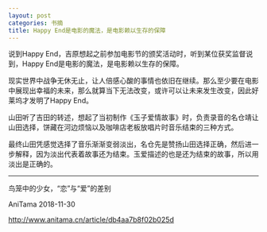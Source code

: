 ```yaml
---
layout: post
categories: 书摘
title: Happy End是电影的魔法，是电影赖以生存的保障
---
```


说到Happy End，吉原想起之前参加电影节的颁奖活动时，听到某位获奖监督说到，Happy End是电影的魔法，是电影赖以生存的保障。

现实世界中战争无休无止，让人倍感心酸的事情也依旧在继续。那么至少要在电影中展现出幸福的未来，那么就算当下无法改变，或许可以让未来发生改变，因此好莱坞才发明了Happy End。

山田听了吉田的转述，想起了当初制作《玉子爱情故事》时，负责录音的名仓靖让山田选择，饼藏在河边烦恼以及咖啡店老板放唱片时音乐结束的三种方式。

最终山田凭感觉选择了音乐渐渐变弱淡出，名仓先是赞扬山田选择正确，然后进一步解释，因为淡出代表着故事还为结束。玉爱描述的也是还为结束的故事，所以用淡出是正确的。

---

鸟笼中的少女，“恋”与“爱”的差别

AniTama 2018-11-30

http://www.anitama.cn/article/db4aa7b8f02b025d